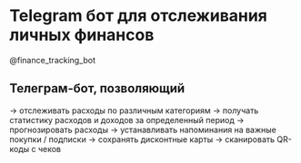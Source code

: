 # Telegram бот для отслеживания личных финансов
@finance_tracking_bot

## Телеграм-бот, позволяющий 
-> отслеживать расходы по различным категориям
-> получать статистику расходов и доходов за определенный период
-> прогнозировать расходы
-> устанавливать напоминания на важные покупки / подписки
-> сохранять дисконтные карты
-> сканировать QR-коды с чеков
